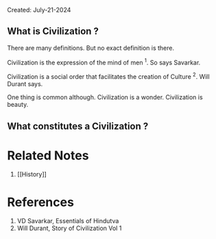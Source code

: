 Created: July-21-2024

## What is Civilization ?

There are many definitions. But no exact definition is there.

Civilization is the expression of the mind of men <sup>1</sup>. So says Savarkar.

Civilization is a social order that facilitates the creation of Culture <sup>2</sup>. Will Durant says.

One thing is common although. Civilization is a wonder. Civilization is beauty.

## What constitutes a Civilization ?



# Related Notes

1. [[History]]
# References

1. VD Savarkar, Essentials of Hindutva
2. Will Durant, Story of Civilization Vol 1